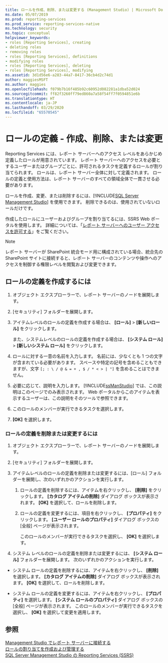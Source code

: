 ```yaml
---
title: ロールを作成、削除、または変更する (Management Studio) | Microsoft Docs
ms.date: 05/07/2019
ms.prod: reporting-services
ms.prod_service: reporting-services-native
ms.technology: security
ms.topic: conceptual
helpviewer_keywords:
- roles [Reporting Services], creating
- deleting roles
- removing roles
- roles [Reporting Services], definitions
- modifying roles
- roles [Reporting Services], deleting
- roles [Reporting Services], modifying
ms.assetid: 3d1d56e6-a283-44a7-8417-36cb4d2c74d1
author: maggiesMSFT
ms.author: maggies
ms.openlocfilehash: f079b7b16f485b92c60952d082281a1dba52d024
ms.sourcegitcommit: ff82f3260ff79ed860a7a58f54ff7f0594851e6b
ms.translationtype: HT
ms.contentlocale: ja-JP
ms.lasthandoff: 03/29/2020
ms.locfileid: "65570545"
---
```

# <a name="role-definitions---create-delete-or-modify"></a>ロールの定義 - 作成、削除、または変更

Reporting Services には、レポート サーバーへのアクセス レベルをあらかじめ定義したロールが用意されています。 レポート サーバーへのアクセスを必要とするユーザーまたはグループごとに、許可されるタスクを定義するロールが割り当てられます。 ロールは、レポート サーバー全体に対して定義されます。 ロールの定義と使用方法は、レポート サーバーのすべての領域全体で一貫させる必要があります。

ロールを作成、変更、または削除するには、[!INCLUDE[SQL Server Management Studio](../../includes/ssmanstudiofull-md.md)] を使用できます。 削除できるのは、使用されていないロールだけです。

 作成したロールにユーザーおよびグループを割り当てるには、SSRS Web ポータルを使用します。 詳細については、「[レポート サーバーへのユーザー アクセスを許可する](../../reporting-services/security/grant-user-access-to-a-report-server.md)」をご覧ください。

> [!NOTE]  
>レポート サーバーが SharePoint 統合モード用に構成されている場合、統合先の SharePoint サイトに接続すると、レポート サーバーのコンテンツや操作へのアクセスを制御する権限レベルを閲覧および変更できます。

## <a name="to-create-a-role-definition"></a>ロールの定義を作成するには

1. オブジェクト エクスプローラーで、レポート サーバーのノードを展開します。

2. [セキュリティ] フォルダーを展開します。

3. アイテムレベルのロールの定義を作成する場合は、 **[ロール]**  >  **[新しいロール]** をクリックします。

    また、システムレベルのロールの定義を作成する場合は、 **[システム ロール]**  >  **[新しいシステム ロール]** をクリックします。

4. ロールに対する一意の名前を入力します。 名前には、少なくとも 1 つの文字が含まれている必要があります。 スペースや特定の記号を含めることもできますが、文字 `[; : \ / @ & = + , $ / * < > | "]` を含めることはできません。

5. 必要に応じて、説明を入力します。 [!INCLUDE[ssManStudio](../../includes/ssmanstudio-md.md)] では、この説明はこのページでのみ表示されます。 Web ポータルからこのアイテムを表示するユーザーは、この説明をそのツールで参照できます。

6. このロールのメンバーが実行できるタスクを選択します。

7. **[OK]** を選択します。

### <a name="to-delete-or-modify-a-role-definition"></a>ロールの定義を削除または変更するには  

1. オブジェクト エクスプローラーで、レポート サーバーのノードを展開します。

2. [セキュリティ] フォルダーを展開します。

3. アイテムレベルのロールの定義を削除または変更するには、[ロール] フォルダーを展開し、次のいずれかのアクションを実行します。

    1. ロールの定義を削除するには、アイテムを右クリックし、 **[削除]** をクリックします。 **[カタログ アイテムの削除]** ダイアログ ボックスが表示されます。 **[OK]** を選択して、ロールを削除します。
  
    2. ロールの定義を変更するには、項目を右クリックし、 **[プロパティ]** をクリックします。 **[ユーザー ロールのプロパティ]** ダイアログ ボックスの [全般] ページが表示されます。

         このロールのメンバーが実行できるタスクを選択し、 **[OK]** を選択します。
  
4. システム レベルのロールの定義を削除または変更するには、 **[システム ロール]** フォルダーを展開します。 次のいずれかのアクションを実行します。

- システム ロールの定義を削除するには、アイテムを右クリックし、 **[削除]** を選択します。 **[カタログ アイテムの削除]** ダイアログ ボックスが表示されます。 **[OK]** を選択して、ロールを削除します。

- システム ロールの定義を変更するには、アイテムを右クリックし、 **[プロパティ]** を選択します。 **[システム ロールのプロパティ]** ダイアログ ボックスの [全般] ページが表示されます。 このロールのメンバーが実行できるタスクを選択し、 **[OK]** を選択して変更を適用します。

## <a name="see-also"></a>参照

 [Management Studio でレポート サーバーに接続する](../../reporting-services/tools/connect-to-a-report-server-in-management-studio.md)  
 [ロールの割り当てを作成および管理する](../../reporting-services/security/create-and-manage-role-assignments.md)  
 [SQL Server Management Studio の Reporting Services &#40;SSRS&#41;](../../reporting-services/tools/reporting-services-in-sql-server-management-studio-ssrs.md)
